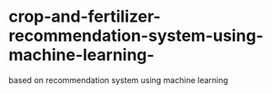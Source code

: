 # crop-and-fertilizer-recommendation-system-using-machine-learning-
based on recommendation system using machine learning
